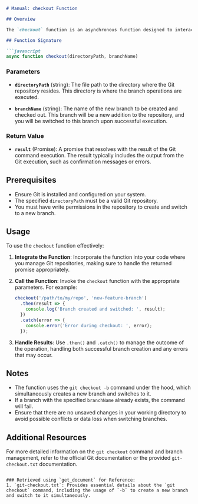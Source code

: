 ```markdown
# Manual: checkout Function

## Overview

The `checkout` function is an asynchronous function designed to interact with the Git version control system. Its primary purpose is to facilitate branch management by allowing users to create and switch to a new branch within a specified directory.

## Function Signature

```javascript
async function checkout(directoryPath, branchName)
```

### Parameters

- **`directoryPath`** (string): The file path to the directory where the Git repository resides. This directory is where the branch operations are executed.

- **`branchName`** (string): The name of the new branch to be created and checked out. This branch will be a new addition to the repository, and you will be switched to this branch upon successful execution.

### Return Value

- **`result`** (Promise): A promise that resolves with the result of the Git command execution. The result typically includes the output from the Git execution, such as confirmation messages or errors.

## Prerequisites

- Ensure Git is installed and configured on your system.
- The specified `directoryPath` must be a valid Git repository.
- You must have write permissions in the repository to create and switch to a new branch.

## Usage

To use the `checkout` function effectively:

1. **Integrate the Function**: Incorporate the function into your code where you manage Git repositories, making sure to handle the returned promise appropriately.

2. **Call the Function**: Invoke the `checkout` function with the appropriate parameters. For example:

   ```javascript
   checkout('/path/to/my/repo', 'new-feature-branch')
     .then(result => {
       console.log('Branch created and switched: ', result);
     })
     .catch(error => {
       console.error('Error during checkout: ', error);
     });
   ```

3. **Handle Results**: Use `.then()` and `.catch()` to manage the outcome of the operation, handling both successful branch creation and any errors that may occur.

## Notes

- The function uses the `git checkout -b` command under the hood, which simultaneously creates a new branch and switches to it.
- If a branch with the specified `branchName` already exists, the command will fail.
- Ensure that there are no unsaved changes in your working directory to avoid possible conflicts or data loss when switching branches.

## Additional Resources

For more detailed information on the `git checkout` command and branch management, refer to the official Git documentation or the provided `git-checkout.txt` documentation.
```

### Retrieved using `get_document` for Reference:
1. `git-checkout.txt`: Provides essential details about the `git checkout` command, including the usage of `-b` to create a new branch and switch to it simultaneously.